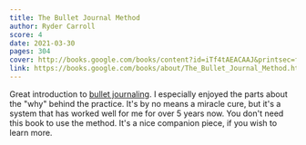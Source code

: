 ```yaml
---
title: The Bullet Journal Method
author: Ryder Carroll
score: 4
date: 2021-03-30
pages: 304
cover: http://books.google.com/books/content?id=iTf4tAEACAAJ&printsec=frontcover&img=1&zoom=1&source=gbs_api
link: https://books.google.com/books/about/The_Bullet_Journal_Method.html?hl=&id=iTf4tAEACAAJ
---
```

Great introduction to [bullet journaling](https://bulletjournal.com/). I especially enjoyed the parts about the "why" behind the practice. It's by no means a miracle cure, but it's a system that has worked well for me for over 5 years now. 
You don't need this book to use the method. It's a nice companion piece, if you wish to learn more.